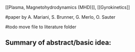 [[Plasma, Magnetohydrodynamics (MHD)]], [[Gyrokinetics]]

#paper by A. Mariani, S. Brunner, G. Merlo, O. Sauter

#todo move file to literature folder



## Summary of abstract/basic idea:
